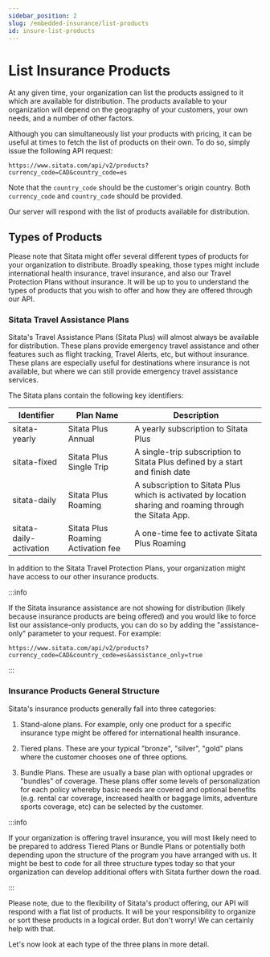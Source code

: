 ```yaml
---
sidebar_position: 2
slug: /embedded-insurance/list-products
id: insure-list-products
---
```


# List Insurance Products

At any given time, your organization can list the products assigned to it which are available for distribution. The products available to your organization will depend on the geography of your customers, your own needs, and a number of other factors.

Although you can simultaneously list your products with pricing, it can be useful at times to fetch the list of products on their own. To do so, simply issue the following API request:

`https://www.sitata.com/api/v2/products?currency_code=CAD&country_code=es`

Note that the `country_code` should be the customer's origin country. Both `currency_code` and `country_code` should be provided.

Our server will respond with the list of products available for distribution.


## Types of Products

Please note that Sitata might offer several different types of products for your organization to distribute. Broadly speaking, those types might include international health insurance, travel insurance, and also our Travel Protection Plans without insurance. It will be up to you to understand the types of products that you wish to offer and how they are offered through our API.

### Sitata Travel Assistance Plans

Sitata's Travel Assistance Plans (Sitata Plus) will almost always be available for distribution. These plans provide emergency travel assistance and other features such as flight tracking, Travel Alerts, etc, but without insurance. These plans are especially useful for destinations where insurance is not available, but where we can still provide emergency travel assistance services.

The Sitata plans contain the following key identifiers:

| Identifier | Plan Name | Description |
| ---------- | --------- | ----------- |
| sitata-yearly | Sitata Plus Annual | A yearly subscription to Sitata Plus 
| sitata-fixed | Sitata Plus Single Trip | A single-trip subscription to Sitata Plus defined by a start and finish date
| sitata-daily | Sitata Plus Roaming | A subscription to Sitata Plus which is activated by location sharing and roaming through the Sitata App.
| sitata-daily-activation | Sitata Plus Roaming Activation fee | A one-time fee to activate Sitata Plus Roaming

In addition to the Sitata Travel Protection Plans, your organization might have access to our other insurance products.

:::info

If the Sitata insurance assistance are not showing for distribution (likely because insurance products are being offered) and you would like to force list our assistance-only products, you can do so by adding the "assistance-only" parameter to your request. For example:

`https://www.sitata.com/api/v2/products?currency_code=CAD&country_code=es&assistance_only=true`

:::

### Insurance Products General Structure

Sitata's insurance products generally fall into three categories:

1. Stand-alone plans. For example, only one product for a specific insurance type might be offered for international health insurance.

2. Tiered plans. These are your typical "bronze", "silver", "gold" plans where the customer chooses one of three options.

3. Bundle Plans. These are usually a base plan with optional upgrades or "bundles" of coverage. These plans offer some levels of personalization for each policy whereby basic needs are covered and optional benefits (e.g. rental car coverage, increased health or baggage limits, adventure sports coverage, etc) can be selected by the customer.

:::info

If your organization is offering travel insurance, you will most likely need to be prepared to address Tiered Plans or Bundle Plans or potentially both depending upon the structure of the program you have arranged with us. It might be best to code for all three structure types today so that your organization can develop additional offers with Sitata further down the road.

:::

Please note, due to the flexibility of Sitata's product offering, our API will respond with a flat list of products. It will be your responsibility to organize or sort these products in a logical order. But don't worry! We can certainly help with that.

Let's now look at each type of the three plans in more detail.

